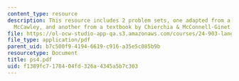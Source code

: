 ```yaml
---
content_type: resource
description: This resource includes 2 problem sets, one adapted from a textbook  by
  McCawley, and another from a textbook by Chierchia & McConnell-Ginet.
file: https://ol-ocw-studio-app-qa.s3.amazonaws.com/courses/24-903-language-and-its-structure-iii-semantics-and-pragmatics-spring-2005/f1389fc7178404fd326a4345a5b7c303_ps4.pdf
file_type: application/pdf
parent_uid: b7c500f9-4194-6619-c916-a35e5c085b9b
resourcetype: Document
title: ps4.pdf
uid: f1389fc7-1784-04fd-326a-4345a5b7c303
---
```

